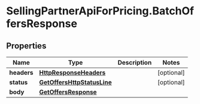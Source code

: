 # SellingPartnerApiForPricing.BatchOffersResponse

## Properties
Name | Type | Description | Notes
------------ | ------------- | ------------- | -------------
**headers** | [**HttpResponseHeaders**](HttpResponseHeaders.md) |  | [optional] 
**status** | [**GetOffersHttpStatusLine**](GetOffersHttpStatusLine.md) |  | [optional] 
**body** | [**GetOffersResponse**](GetOffersResponse.md) |  | 


